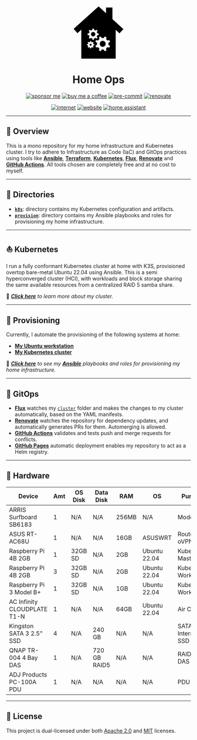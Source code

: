 <div align="center">

<svg width="144px" height="144px" viewBox="0 0 245 256">
<path d="M96.58,125.53c-5.89,0-10.66,4.78-10.66,10.67c0,5.9,4.77,10.67,10.66,10.67c5.9,0,10.67-4.77,10.67-10.67C107.25,130.31,102.48,125.53,96.58,125.53z M148.56,169.3c-7.35-3.08-15.8,0.38-18.88,7.73c-3.08,7.35,0.38,15.8,7.73,18.88c7.34,3.08,15.8-0.38,18.88-7.73C159.37,180.83,155.91,172.38,148.56,169.3z M148.56,169.3c-7.35-3.08-15.8,0.38-18.88,7.73c-3.08,7.35,0.38,15.8,7.73,18.88c7.34,3.08,15.8-0.38,18.88-7.73C159.37,180.83,155.91,172.38,148.56,169.3z M96.58,125.53c-5.89,0-10.66,4.78-10.66,10.67c0,5.9,4.77,10.67,10.66,10.67c5.9,0,10.67-4.77,10.67-10.67C107.25,130.31,102.48,125.53,96.58,125.53z M190,63.24V7h-31v27.73L122.97,1.82L1.94,110.15l18.4,20.74L39,114.04V254h167V115.08l18.36,16.85l18.89-20.22L190,63.24z M69.55,132.85l7.03-1.19c0.52-2.3,1.43-4.45,2.65-6.39l-4.14-5.81l4.75-4.75l5.81,4.14c1.94-1.23,4.09-2.13,6.39-2.65l1.19-7.03h6.71l1.19,7.03c2.3,0.52,4.45,1.42,6.39,2.65l5.81-4.14l4.75,4.75l-4.14,5.81c1.22,1.94,2.13,4.09,2.65,6.39l7.03,1.19v6.71l-7.03,1.18c-0.52,2.31-1.43,4.46-2.65,6.4l4.14,5.81l-4.75,4.74l-5.81-4.13c-1.94,1.22-4.09,2.13-6.39,2.65l-1.19,7.03h-6.71l-1.19-7.03c-2.3-0.52-4.45-1.43-6.39-2.65l-5.81,4.13l-4.75-4.74l4.14-5.81c-1.22-1.94-2.13-4.09-2.65-6.4l-7.03-1.18V132.85z M102.24,189.33l-4.65,0.78c-0.35,1.53-0.95,2.95-1.76,4.23l2.74,3.85l-3.14,3.14l-3.85-2.74c-1.28,0.81-2.7,1.41-4.23,1.76L86.57,205h-4.44l-0.79-4.65c-1.52-0.35-2.95-0.95-4.23-1.76l-3.84,2.74l-3.14-3.14l2.73-3.85c-0.81-1.28-1.41-2.7-1.75-4.23l-4.66-0.78v-4.44l4.66-0.79c0.34-1.52,0.94-2.95,1.75-4.23l-2.73-3.84l3.14-3.15l3.84,2.74c1.28-0.81,2.71-1.41,4.23-1.75l0.79-4.65h4.44l0.78,4.65c1.53,0.34,2.95,0.94,4.23,1.75l3.85-2.74l3.14,3.15l-2.74,3.84c0.81,1.28,1.41,2.71,1.76,4.23l4.65,0.79V189.33z M170.31,187.4l8.15,5.16l-3.51,8.37l-9.39-2.2c-1.85,2.6-4.11,4.81-6.64,6.59l2.11,9.41l-8.4,3.44l-5.08-8.2c-3.06,0.51-6.22,0.52-9.36-0.04l-5.16,8.15l-8.37-3.51l2.2-9.39c-2.6-1.85-4.81-4.11-6.59-6.64l-9.41,2.12l-3.44-8.4l8.2-5.09c-0.51-3.06-0.52-6.22,0.04-9.36l-8.15-5.16l3.5-8.37l9.4,2.2c1.85-2.6,4.11-4.81,6.64-6.59l-2.12-9.41l8.4-3.44l5.09,8.2c3.06-0.51,6.22-0.51,9.36,0.04l5.16-8.15l8.37,3.51l-2.2,9.39c2.6,1.85,4.81,4.11,6.59,6.64l9.41-2.11l3.44,8.4l-8.2,5.08C170.86,181.1,170.86,184.26,170.31,187.4z M148.56,169.3c-7.35-3.08-15.8,0.38-18.88,7.73c-3.08,7.35,0.38,15.8,7.73,18.88c7.34,3.08,15.8-0.38,18.88-7.73C159.37,180.83,155.91,172.38,148.56,169.3z M96.58,146.87c5.9,0,10.67-4.77,10.67-10.67c0-5.89-4.77-10.67-10.67-10.67c-5.89,0-10.66,4.78-10.66,10.67C85.92,142.1,90.69,146.87,96.58,146.87z M84.35,182.16c-2.73,0-4.95,2.22-4.95,4.95s2.22,4.94,4.95,4.94c2.73,0,4.94-2.21,4.94-4.94S87.08,182.16,84.35,182.16z M96.58,125.53c-5.89,0-10.66,4.78-10.66,10.67c0,5.9,4.77,10.67,10.66,10.67c5.9,0,10.67-4.77,10.67-10.67C107.25,130.31,102.48,125.53,96.58,125.53z M96.58,125.53c-5.89,0-10.66,4.78-10.66,10.67c0,5.9,4.77,10.67,10.66,10.67c5.9,0,10.67-4.77,10.67-10.67C107.25,130.31,102.48,125.53,96.58,125.53z"/>
</svg>

# Home Ops
[![sponsor me](https://img.shields.io/badge/sponsor-30363D?style=for-the-badge&logo=GitHub-Sponsors&logoColor=#white)](https://github.com/sponsors/simbleau)
[![buy me a coffee](https://img.shields.io/badge/Buy_Me_A_Coffee-FFDD00?style=for-the-badge&logo=buy-me-a-coffee&logoColor=black)](https://buymeacoffee.com/simbleau)
[![pre-commit](https://img.shields.io/badge/pre--commit-disabled-red?logo=pre-commit&logoColor=white&style=for-the-badge)](https://github.com/pre-commit/pre-commit)
[![renovate](https://img.shields.io/github/workflow/status/simbleau/home-ops/Schedule%20-%20Renovate?label=renovate&logo=renovatebot&style=for-the-badge)](https://github.com/onedr0p/home-ops/actions/workflows/)

[![internet](https://img.shields.io/uptimerobot/status/m791626909-5410cf23ca18cabcf74e32fa?color=lightgray&label=my%20home%20internet&style=flat-square&logo=opnSense&logoColor=white)](https://uptimerobot.com)
[![website](https://img.shields.io/uptimerobot/status/m791626907-5129386a08c0539012946152?logo=googlechrome&logoColor=white&color=lightgray&label=my%20website&style=flat-square)](https://spencer.imbleau.com)
[![home assistant](https://img.shields.io/uptimerobot/status/m791626943-e78c1a531a0ebfe443491da8?logo=homeassistant&logoColor=white&color=lightgray&label=my%20home%20assistant&style=flat-square)](https://www.home-assistant.io/)

</div>

---

## 📖 Overview
This is a mono repository for my home infrastructure and Kubernetes cluster. I try to adhere to Infrastructure as Code (IaC) and GitOps practices using tools like [__Ansible__](https://www.ansible.com/), [__Terraform__](https://www.terraform.io/), [__Kubernetes__](https://kubernetes.io/), [__Flux__](https://fluxcd.io/), [__Renovate__](https://renovatebot.com/) and [__GitHub Actions__](https://github.com/features/actions). All tools chosen are completely free and at no cost to myself.

---

## 📁 Directories

- [__`k8s`__](./k8s/): directory contains my Kubernetes configuration and artifacts.
- [__`provision`__](./provision/): directory contains my Ansible playbooks and roles for provisioning my home infrastructure.

---

## ⛵ Kubernetes
I run a fully conformant Kubernetes cluster at home with K3S, provisioned overtop bare-metal Ubuntu 22.04 using Ansible. This is a semi hyperconverged cluster (HCI), with workloads and block storage sharing the same available resources from a centralized RAID 5 samba share.

📘 _[__Click here__](./k8s/) to learn more about my cluster._

---

## 🏁 Provisioning
Currently, I automate the provisioning of the following systems at home:
- [__My Ubuntu workstation__](./provision/ubuntu-workstation/)
- [__My Kubernetes cluster__](./provision/k8s/)

📙 _[__Click here__](./provision/) to see my [__Ansible__](https://www.ansible.com/) playbooks and roles for provisioning my home infrastructure._

---

## 🤖 GitOps
- [__Flux__](https://fluxcd.io/) watches my [`cluster`](./k8s/cluster/) folder and makes the changes to my cluster automatically, based on the YAML manifests.
- [__Renovate__](https://renovatebot.com/) watches the repository for dependency updates, and automatically generates PRs for them. Automerging is allowed.
- [__GitHub Actions__](https://github.com/features/actions) validates and tests push and merge requests for conflicts.
- [__GitHub Pages__](https://pages.github.com/) automatic deployment enables my repository to act as a Helm registry.

---

## 🔧 Hardware
| Device                      | Amt | OS Disk | Data Disk    | RAM   | OS           | Purpose             |
| --------------------------- | --- | ------- | ------------ | ----- | ------------ | ------------------- |
| ARRIS Surfboard SB6183      | 1   | N/A     | N/A          | 256MB | N/A          | Modem               |
| ASUS RT-AC68U               | 1   | N/A     | N/A          | 16GB  | ASUSWRT      | Router, oVPN, SMB   |
| Raspberry Pi 4B 2GB         | 1   | 32GB SD | N/A          | 2GB   | Ubuntu 22.04 | Kubernetes Master   |
| Raspberry Pi 4B 2GB         | 3   | 32GB SD | N/A          | 2GB   | Ubuntu 22.04 | Kubernetes Worker   |
| Raspberry Pi 3 Model B+     | 1   | 32GB SD | N/A          | 1GB   | Ubuntu 22.04 | Kubernetes Worker   |
| AC Infinity CLOUDPLATE T1-N | 1   | N/A     | N/A          | 64GB  | Ubuntu 22.04 | Air Cooling         |
| Kingston SATA 3 2.5" SSD    | 4   | N/A     | 240 GB       | N/A   | N/A          | SATA 3 Internal SSD |
| QNAP TR-004 4 Bay DAS       | 1   | N/A     | 720 GB RAID5 | N/A   | N/A          | RAID 5 DAS          |
| ADJ Products PC-100A PDU    | 1   | N/A     | N/A          | N/A   | N/A          | PDU                 |

---

## 🔏 License
This project is dual-licensed under both [Apache 2.0](LICENSE-APACHE) and [MIT](LICENSE-MIT) licenses.